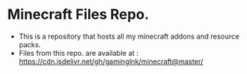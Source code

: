 # Minecraft Files Repo.
- This is a repository that hosts all my minecraft addons and resource packs.
- Files from this repo. are available at : https://cdn.jsdelivr.net/gh/gaminglnk/minecraft@master/
